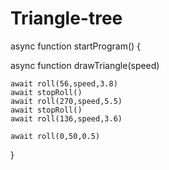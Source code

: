 # Triangle-tree
async function startProgram() {

async function drawTriangle(speed)

	await roll(56,speed,3.8)
	await stopRoll()
	await roll(270,speed,5.5)
	await stopRoll()
	await roll(136,speed,3.6) 
	
	await roll(0,50,0.5)
	
	
}

